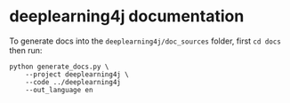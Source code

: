 # deeplearning4j documentation

To generate docs into the `deeplearning4j/doc_sources` folder, first `cd docs` then run:

```shell
python generate_docs.py \
    --project deeplearning4j \
    --code ../deeplearning4j
	--out_language en
```
